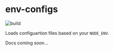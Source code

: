 # env-configs
![build](https://travis-ci.org/praneshr/env-configs.svg?branch=master)

Loads configuartion files based on your `NODE_ENV`.

Docs coming soon...